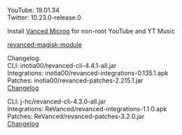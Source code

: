 YouTube: 19.01.34  
Twitter: 10.23.0-release.0  

Install [Vanced Microg](https://github.com/TeamVanced/VancedMicroG/releases) for non-root YouTube and YT Music  

[revanced-magisk-module](https://github.com/j-hc/revanced-magisk-module)  

Changelog:  
CLI: inotia00/revanced-cli-4.4.1-all.jar  
Integrations: inotia00/revanced-integrations-0.135.1.apk  
Patches: inotia00/revanced-patches-2.215.1.jar  
[Changelog](https://github.com/inotia00/revanced-patches/releases/tag/v2.215.1)

CLI: j-hc/revanced-cli-4.3.0-all.jar  
Integrations: ReVanced/revanced-integrations-1.1.0.apk  
Patches: ReVanced/revanced-patches-3.2.0.jar  
[Changelog](https://github.com/ReVanced/revanced-patches/releases/tag/v3.2.0)  
